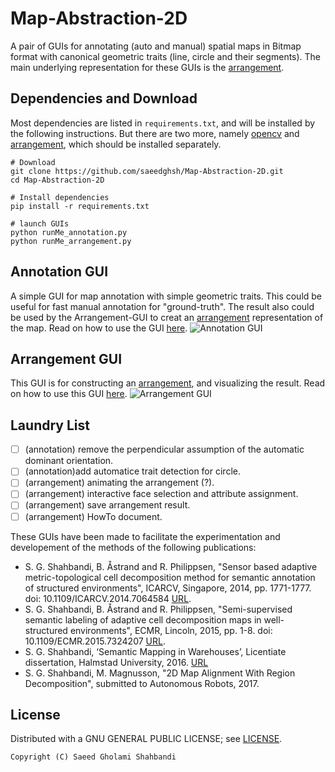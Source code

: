 Map-Abstraction-2D
==================
A pair of GUIs for annotating (auto and manual) spatial maps in Bitmap format with canonical geometric traits (line, circle and their segments).
The main underlying representation for these GUIs is the [arrangement](https://github.com/saeedghsh/arrangement/).


Dependencies and Download
-------------------------
Most dependencies are listed in `requirements.txt`, and will be installed by the following instructions.
But there are two more, namely [opencv](http://docs.opencv.org/trunk/d7/d9f/tutorial_linux_install.html) and [arrangement](https://github.com/saeedghsh/arrangement/), which should be installed separately.
```shell
# Download
git clone https://github.com/saeedghsh/Map-Abstraction-2D.git
cd Map-Abstraction-2D

# Install dependencies
pip install -r requirements.txt

# launch GUIs
python runMe_annotation.py
python runMe_arrangement.py
```

Annotation GUI
--------------
A simple GUI for map annotation with simple geometric traits.
This could be useful for fast manual annotation for "ground-truth".
The result also could be used by the Arrangement-GUI to creat an [arrangement](https://github.com/saeedghsh/arrangement) representation of the map.
Read on how to use the GUI [here](https://github.com/saeedghsh/Map-Abstraction-2D-GUI/blob/master/docs/HOWTO_annotation_GUI.md).
![Annotation GUI](https://github.com/saeedghsh/Map-Abstraction-2D-GUI/blob/master/docs/annotation_gui.png)


Arrangement GUI
---------------
This GUI is for constructing an [arrangement](https://github.com/saeedghsh/arrangement), and visualizing the result.
Read on how to use this GUI [here](https://github.com/saeedghsh/Map-Abstraction-2D-GUI/blob/master/docs/HOWTO_arrangement_GUI.md).
![Arrangement GUI](https://github.com/saeedghsh/Map-Abstraction-2D-GUI/blob/master/docs/arrangement_gui.png)


Laundry List
------------
- [ ] (annotation) remove the perpendicular assumption of the automatic dominant orientation.
- [ ] (annotation)add automatice trait detection for circle.
- [ ] (arrangement) animating the arrangement (?).
- [ ] (arrangement) interactive face selection and attribute assignment.
- [ ] (arrangement) save arrangement result.
- [ ] (arrangement) HowTo document.
<!-- - [ ] `skimage` seems unnecessary. Actually Not!, it is used for Radon transform, which Opencv doesn't have -->


These GUIs have been made to facilitate the experimentation and developement of the methods of the following publications:
- S. G. Shahbandi, B. Åstrand and R. Philippsen, "Sensor based adaptive metric-topological cell decomposition method for semantic annotation of structured environments", ICARCV, Singapore, 2014, pp. 1771-1777. doi: 10.1109/ICARCV.2014.7064584 [URL](http://ieeexplore.ieee.org/stamp/stamp.jsp?tp=&arnumber=7064584&isnumber=7064265).
- S. G. Shahbandi, B. Åstrand and R. Philippsen, "Semi-supervised semantic labeling of adaptive cell decomposition maps in well-structured environments", ECMR, Lincoln, 2015, pp. 1-8. doi: 10.1109/ECMR.2015.7324207 [URL](http://ieeexplore.ieee.org/stamp/stamp.jsp?tp=&arnumber=7324207&isnumber=7324045).
- S. G. Shahbandi, ‘Semantic Mapping in Warehouses’, Licentiate dissertation, Halmstad University, 2016. [URL](http://urn.kb.se/resolve?urn=urn:nbn:se:hh:diva-32170)
- S. G. Shahbandi, M. Magnusson, "2D Map Alignment With Region Decomposition", submitted to Autonomous Robots, 2017.


License
-------
Distributed with a GNU GENERAL PUBLIC LICENSE; see [LICENSE](https://github.com/saeedghsh/Map-Abstraction-2D-GUI/blob/master/LICENSE).
```
Copyright (C) Saeed Gholami Shahbandi
```
